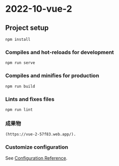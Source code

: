 # 2022-10-vue-2

## Project setup
```
npm install
```

### Compiles and hot-reloads for development
```
npm run serve
```

### Compiles and minifies for production
```
npm run build
```

### Lints and fixes files
```
npm run lint
```

### 成果物
```
(https://vue-2-57f83.web.app/).
```

### Customize configuration
See [Configuration Reference](https://cli.vuejs.org/config/).